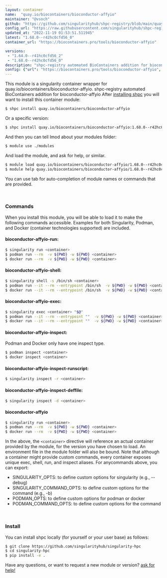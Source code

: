 ```yaml
---
layout: container
name:  "quay.io/biocontainers/bioconductor-affyio"
maintainer: "@vsoch"
github: "https://github.com/singularityhub/shpc-registry/blob/main/quay.io/biocontainers/bioconductor-affyio/container.yaml"
config_url: "https://raw.githubusercontent.com/singularityhub/shpc-registry/main/quay.io/biocontainers/bioconductor-affyio/container.yaml"
updated_at: "2022-11-19 01:53:51.511945"
latest: "1.68.0--r42hc0cfd56_0"
container_url: "https://biocontainers.pro/tools/bioconductor-affyio"

versions:
 - "1.64.0--r41hc0cfd56_2"
 - "1.68.0--r42hc0cfd56_0"
description: "shpc-registry automated BioContainers addition for bioconductor-affyio"
config: {"url": "https://biocontainers.pro/tools/bioconductor-affyio", "maintainer": "@vsoch", "description": "shpc-registry automated BioContainers addition for bioconductor-affyio", "latest": {"1.68.0--r42hc0cfd56_0": "sha256:4fc4b4083c4c7e8146676cbcf60f0173b5d36169334e0f9f5596f53a97a836c1"}, "tags": {"1.64.0--r41hc0cfd56_2": "sha256:07e979c261f9a7e21f73aa7b06bc50fd78e60be422df35c880a650bac85087d7", "1.68.0--r42hc0cfd56_0": "sha256:4fc4b4083c4c7e8146676cbcf60f0173b5d36169334e0f9f5596f53a97a836c1"}, "docker": "quay.io/biocontainers/bioconductor-affyio"}
---
```


This module is a singularity container wrapper for quay.io/biocontainers/bioconductor-affyio.
shpc-registry automated BioContainers addition for bioconductor-affyio
After [installing shpc](#install) you will want to install this container module:


```bash
$ shpc install quay.io/biocontainers/bioconductor-affyio
```

Or a specific version:

```bash
$ shpc install quay.io/biocontainers/bioconductor-affyio:1.68.0--r42hc0cfd56_0
```

And then you can tell lmod about your modules folder:

```bash
$ module use ./modules
```

And load the module, and ask for help, or similar.

```bash
$ module load quay.io/biocontainers/bioconductor-affyio/1.68.0--r42hc0cfd56_0
$ module help quay.io/biocontainers/bioconductor-affyio/1.68.0--r42hc0cfd56_0
```

You can use tab for auto-completion of module names or commands that are provided.

<br>

### Commands

When you install this module, you will be able to load it to make the following commands accessible.
Examples for both Singularity, Podman, and Docker (container technologies supported) are included.

#### bioconductor-affyio-run:

```bash
$ singularity run <container>
$ podman run --rm  -v ${PWD} -w ${PWD} <container>
$ docker run --rm  -v ${PWD} -w ${PWD} <container>
```

#### bioconductor-affyio-shell:

```bash
$ singularity shell -s /bin/sh <container>
$ podman run --it --rm --entrypoint /bin/sh  -v ${PWD} -w ${PWD} <container>
$ docker run --it --rm --entrypoint /bin/sh  -v ${PWD} -w ${PWD} <container>
```

#### bioconductor-affyio-exec:

```bash
$ singularity exec <container> "$@"
$ podman run --it --rm --entrypoint ""  -v ${PWD} -w ${PWD} <container> "$@"
$ docker run --it --rm --entrypoint ""  -v ${PWD} -w ${PWD} <container> "$@"
```

#### bioconductor-affyio-inspect:

Podman and Docker only have one inspect type.

```bash
$ podman inspect <container>
$ docker inspect <container>
```

#### bioconductor-affyio-inspect-runscript:

```bash
$ singularity inspect -r <container>
```

#### bioconductor-affyio-inspect-deffile:

```bash
$ singularity inspect -d <container>
```



#### bioconductor-affyio

```bash
$ singularity run <container>
$ podman run --rm  -v ${PWD} -w ${PWD} <container>
$ docker run --rm  -v ${PWD} -w ${PWD} <container>
```


In the above, the `<container>` directive will reference an actual container provided
by the module, for the version you have chosen to load. An environment file in the
module folder will also be bound. Note that although a container
might provide custom commands, every container exposes unique exec, shell, run, and
inspect aliases. For anycommands above, you can export:

 - SINGULARITY_OPTS: to define custom options for singularity (e.g., --debug)
 - SINGULARITY_COMMAND_OPTS: to define custom options for the command (e.g., -b)
 - PODMAN_OPTS: to define custom options for podman or docker
 - PODMAN_COMMAND_OPTS: to define custom options for the command

<br>

### Install

You can install shpc locally (for yourself or your user base) as follows:

```bash
$ git clone https://github.com/singularityhub/singularity-hpc
$ cd singularity-hpc
$ pip install -e .
```

Have any questions, or want to request a new module or version? [ask for help!](https://github.com/singularityhub/singularity-hpc/issues)